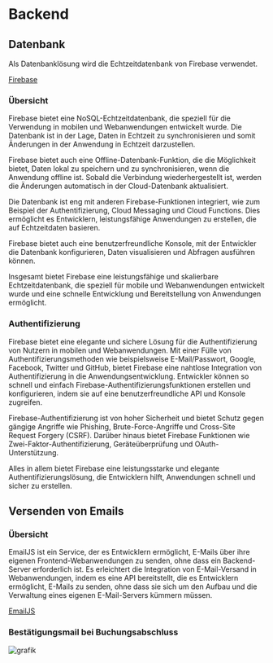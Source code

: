 # Backend

## Datenbank

Als Datenbanklösung wird die Echtzeitdatenbank von Firebase verwendet.

[Firebase](https://www.firebase.com)


### Übersicht

Firebase bietet eine NoSQL-Echtzeitdatenbank, die speziell für die Verwendung in mobilen und Webanwendungen entwickelt wurde. Die Datenbank ist in der Lage, Daten in Echtzeit zu synchronisieren und somit Änderungen in der Anwendung in Echtzeit darzustellen.

Firebase bietet auch eine Offline-Datenbank-Funktion, die die Möglichkeit bietet, Daten lokal zu speichern und zu synchronisieren, wenn die Anwendung offline ist. Sobald die Verbindung wiederhergestellt ist, werden die Änderungen automatisch in der Cloud-Datenbank aktualisiert.

Die Datenbank ist eng mit anderen Firebase-Funktionen integriert, wie zum Beispiel der Authentifizierung, Cloud Messaging und Cloud Functions. Dies ermöglicht es Entwicklern, leistungsfähige Anwendungen zu erstellen, die auf Echtzeitdaten basieren.

Firebase bietet auch eine benutzerfreundliche Konsole, mit der Entwickler die Datenbank konfigurieren, Daten visualisieren und Abfragen ausführen können.

Insgesamt bietet Firebase eine leistungsfähige und skalierbare Echtzeitdatenbank, die speziell für mobile und Webanwendungen entwickelt wurde und eine schnelle Entwicklung und Bereitstellung von Anwendungen ermöglicht.

### Authentifizierung

Firebase bietet eine elegante und sichere Lösung für die Authentifizierung von Nutzern in mobilen und Webanwendungen. Mit einer Fülle von Authentifizierungsmethoden wie beispielsweise E-Mail/Passwort, Google, Facebook, Twitter und GitHub, bietet Firebase eine nahtlose Integration von Authentifizierung in die Anwendungsentwicklung. Entwickler können so schnell und einfach Firebase-Authentifizierungsfunktionen erstellen und konfigurieren, indem sie auf eine benutzerfreundliche API und Konsole zugreifen.

Firebase-Authentifizierung ist von hoher Sicherheit und bietet Schutz gegen gängige Angriffe wie Phishing, Brute-Force-Angriffe und Cross-Site Request Forgery (CSRF). Darüber hinaus bietet Firebase Funktionen wie Zwei-Faktor-Authentifizierung, Geräteüberprüfung und OAuth-Unterstützung.

Alles in allem bietet Firebase eine leistungsstarke und elegante Authentifizierungslösung, die Entwicklern hilft, Anwendungen schnell und sicher zu erstellen.

## Versenden von Emails
### Übersicht
EmailJS ist ein Service, der es Entwicklern ermöglicht, E-Mails über ihre eigenen Frontend-Webanwendungen zu senden, ohne dass ein Backend-Server erforderlich ist. Es erleichtert die Integration von E-Mail-Versand in Webanwendungen, indem es eine API bereitstellt, die es Entwicklern ermöglicht, E-Mails zu senden, ohne dass sie sich um den Aufbau und die Verwaltung eines eigenen E-Mail-Servers kümmern müssen.

[EmailJS](https://www.emailjs.com)

### Bestätigungsmail bei Buchungsabschluss
![grafik](https://user-images.githubusercontent.com/72852065/214774778-02909203-8ef8-4a3b-ae73-fff404f295fa.png)